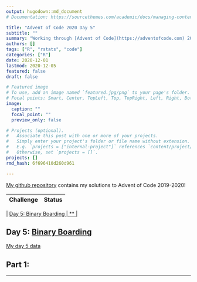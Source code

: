 ```yaml
---
output: hugodown::md_document
# Documentation: https://sourcethemes.com/academic/docs/managing-content/

title: "Advent of Code 2020 Day 5"
subtitle: ""
summary: "Working through [Advent of Code](https://adventofcode.com) 2020!"
authors: []
tags: ["R", "rstats", "code"]
categories: ["R"]
date: 2020-12-01
lastmod: 2020-12-05
featured: false
draft: false

# Featured image
# To use, add an image named `featured.jpg/png` to your page's folder.
# Focal points: Smart, Center, TopLeft, Top, TopRight, Left, Right, BottomLeft, Bottom, BottomRight.
image:
  caption: ""
  focal_point: ""
  preview_only: false

# Projects (optional).
#   Associate this post with one or more of your projects.
#   Simply enter your project's folder or file name without extension.
#   E.g. `projects = ["internal-project"]` references `content/project/deep-learning/index.md`.
#   Otherwise, set `projects = []`.
projects: []
rmd_hash: 6f696410d260d961

---
```



[My github repository](https://github.com/pritikadasgupta/adventofcode) contains my solutions to Advent of Code 2019-2020!



| Challenge                                                                        | Status |
| -------------------------------------------------------------------------------- | :----: |

| <a href="#day5">Day 5: Binary Boarding   |  \*\*  |



<p>
<a id='day5'></a>
</p>

Day 5: [Binary Boarding](https://adventofcode.com/2020/day/5)
-----------------------------------------------------------

[My day 5 data](https://pritikadasgupta.github.io/post/advent-of-code-2020/data/Day5/input)



## Part 1: 

----

